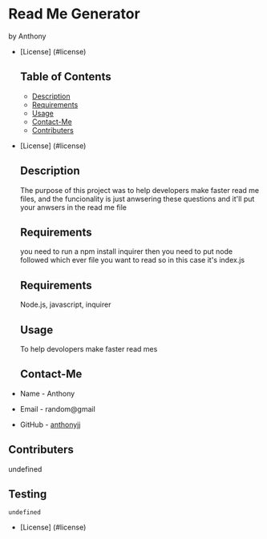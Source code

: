 # Read Me Generator
  by Anthony
  
* [License] (#license)

  ## Table of Contents
  * [Description](#description)
  * [Requirements](#requirements)
  * [Usage](#Usage)
  * [Contact-Me](#Contact-Me)
  * [Contributers](#contributers)
  
* [License] (#license)

  ## Description
  The purpose of this project was to help developers make faster read me files, and the funcionality is just anwsering these questions and it'll put your anwsers in the read me file  
  ## Requirements
  you need to run a npm install inquirer then you need to put node followed which ever file you want to read so in this case it's index.js
  ## Requirements
  Node.js, javascript, inquirer
  ## Usage
  To help devolopers make faster read mes
  ## Contact-Me
 * Name - Anthony
 * Email - random@gmail
 * GitHub - [anthonyjj](https://github.com/anthonyjj/)
 ## Contributers
 undefined
 ## Testing
 ```
 undefined
 ```
 
* [License] (#license)

